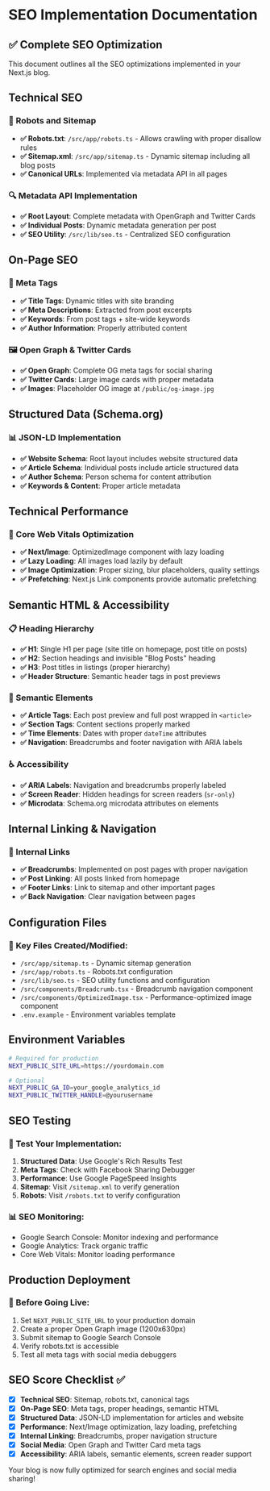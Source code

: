 # SEO Implementation Documentation

## ✅ Complete SEO Optimization

This document outlines all the SEO optimizations implemented in your Next.js blog.

## Technical SEO

### 🤖 Robots and Sitemap
- **✅ Robots.txt**: `/src/app/robots.ts` - Allows crawling with proper disallow rules
- **✅ Sitemap.xml**: `/src/app/sitemap.ts` - Dynamic sitemap including all blog posts
- **✅ Canonical URLs**: Implemented via metadata API in all pages

### 🔍 Metadata API Implementation
- **✅ Root Layout**: Complete metadata with OpenGraph and Twitter Cards
- **✅ Individual Posts**: Dynamic metadata generation per post
- **✅ SEO Utility**: `/src/lib/seo.ts` - Centralized SEO configuration

## On-Page SEO

### 📝 Meta Tags
- **✅ Title Tags**: Dynamic titles with site branding
- **✅ Meta Descriptions**: Extracted from post excerpts
- **✅ Keywords**: From post tags + site-wide keywords
- **✅ Author Information**: Properly attributed content

### 🖼️ Open Graph & Twitter Cards
- **✅ Open Graph**: Complete OG meta tags for social sharing
- **✅ Twitter Cards**: Large image cards with proper metadata
- **✅ Images**: Placeholder OG image at `/public/og-image.jpg`

## Structured Data (Schema.org)

### 📊 JSON-LD Implementation
- **✅ Website Schema**: Root layout includes website structured data
- **✅ Article Schema**: Individual posts include article structured data
- **✅ Author Schema**: Person schema for content attribution
- **✅ Keywords & Content**: Proper article metadata

## Technical Performance

### 🚀 Core Web Vitals Optimization
- **✅ Next/Image**: OptimizedImage component with lazy loading
- **✅ Lazy Loading**: All images load lazily by default
- **✅ Image Optimization**: Proper sizing, blur placeholders, quality settings
- **✅ Prefetching**: Next.js Link components provide automatic prefetching

## Semantic HTML & Accessibility

### 📋 Heading Hierarchy
- **✅ H1**: Single H1 per page (site title on homepage, post title on posts)
- **✅ H2**: Section headings and invisible "Blog Posts" heading
- **✅ H3**: Post titles in listings (proper hierarchy)
- **✅ Header Structure**: Semantic header tags in post previews

### 🎯 Semantic Elements
- **✅ Article Tags**: Each post preview and full post wrapped in `<article>`
- **✅ Section Tags**: Content sections properly marked
- **✅ Time Elements**: Dates with proper `dateTime` attributes
- **✅ Navigation**: Breadcrumbs and footer navigation with ARIA labels

### ♿ Accessibility
- **✅ ARIA Labels**: Navigation and breadcrumbs properly labeled
- **✅ Screen Reader**: Hidden headings for screen readers (`sr-only`)
- **✅ Microdata**: Schema.org microdata attributes on elements

## Internal Linking & Navigation

### 🔗 Internal Links
- **✅ Breadcrumbs**: Implemented on post pages with proper navigation
- **✅ Post Linking**: All posts linked from homepage
- **✅ Footer Links**: Link to sitemap and other important pages
- **✅ Back Navigation**: Clear navigation between pages

## Configuration Files

### 📁 Key Files Created/Modified:
- `/src/app/sitemap.ts` - Dynamic sitemap generation
- `/src/app/robots.ts` - Robots.txt configuration
- `/src/lib/seo.ts` - SEO utility functions and configuration
- `/src/components/Breadcrumb.tsx` - Breadcrumb navigation component
- `/src/components/OptimizedImage.tsx` - Performance-optimized image component
- `.env.example` - Environment variables template

## Environment Variables

```bash
# Required for production
NEXT_PUBLIC_SITE_URL=https://yourdomain.com

# Optional
NEXT_PUBLIC_GA_ID=your_google_analytics_id
NEXT_PUBLIC_TWITTER_HANDLE=@yourusername
```

## SEO Testing

### 🧪 Test Your Implementation:
1. **Structured Data**: Use Google's Rich Results Test
2. **Meta Tags**: Check with Facebook Sharing Debugger
3. **Performance**: Use Google PageSpeed Insights
4. **Sitemap**: Visit `/sitemap.xml` to verify generation
5. **Robots**: Visit `/robots.txt` to verify configuration

### 📊 SEO Monitoring:
- Google Search Console: Monitor indexing and performance
- Google Analytics: Track organic traffic
- Core Web Vitals: Monitor loading performance

## Production Deployment

### 🚀 Before Going Live:
1. Set `NEXT_PUBLIC_SITE_URL` to your production domain
2. Create a proper Open Graph image (1200x630px)
3. Submit sitemap to Google Search Console
4. Verify robots.txt is accessible
5. Test all meta tags with social media debuggers

## SEO Score Checklist ✅

- [x] **Technical SEO**: Sitemap, robots.txt, canonical tags
- [x] **On-Page SEO**: Meta tags, proper headings, semantic HTML
- [x] **Structured Data**: JSON-LD implementation for articles and website
- [x] **Performance**: Next/Image optimization, lazy loading, prefetching
- [x] **Internal Linking**: Breadcrumbs, proper navigation structure
- [x] **Social Media**: Open Graph and Twitter Card meta tags
- [x] **Accessibility**: ARIA labels, semantic elements, screen reader support

Your blog is now fully optimized for search engines and social media sharing!
